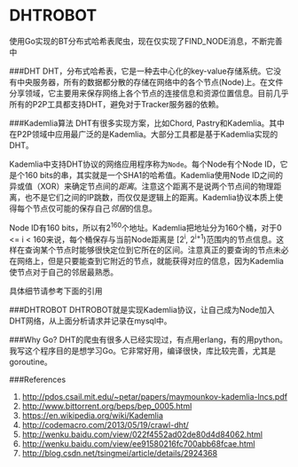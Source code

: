 DHTROBOT
=======
使用Go实现的BT分布式哈希表爬虫，现在仅实现了FIND_NODE消息，不断完善中

###DHT
DHT，分布式哈希表，它是一种去中心化的key-value存储系统。它没有中央服务器，所有的数据都分散的存储在网络中的各个节点(Node)上。在文件分享领域，它主要用来保存网络上各个节点的连接信息和资源位置信息。目前几乎所有的P2P工具都支持DHT，避免对于Tracker服务器的依赖。

###Kademlia算法
DHT有很多实现方案，比如Chord, Pastry和Kademlia。其中在P2P领域中应用最广泛的是Kademlia。大部分工具都是基于Kademlia实现的DHT。

Kademlia中支持DHT协议的网络应用程序称为`Node`。每个Node有个Node ID，它是个160 bits的串，其实就是一个SHA1的哈希值。Kademlia使用Node ID之间的异或值（XOR）来确定节点间的*距离*。注意这个距离不是说两个节点间的物理距离，也不是它们之间的IP跳数，而仅仅是逻辑上的距离。Kademlia协议本质上使得每个节点仅可能的保存自己*邻居*的信息。

Node ID有160 bits，所以有2<sup>160</sup>个地址。Kademlia把地址分为160个桶，对于0 <= i < 160来说，每个桶保存与当前Node距离是 [2<sup>i</sup>, 2<sup>i+1</sup>)范围内的节点信息。这样在查询某个节点时能够很快定位到它所在的区间。注意真正的要查询的节点未必在网络上，但是只要能查到它附近的节点，就能获得对应的信息，因为Kademlia使节点对于自己的邻居最熟悉。

具体细节请参考下面的引用

###DHTROBOT
DHTROBOT就是实现Kademlia协议，让自己成为Node加入DHT网络，从上面分析请求并记录在mysql中。

###Why Go?
DHT的爬虫有很多人已经实现过，有点用erlang，有的用python。我写这个程序目的是想学习Go。它非常好用，编译很快，库比较完善，尤其是goroutine。

###References
1. <http://pdos.csail.mit.edu/~petar/papers/maymounkov-kademlia-lncs.pdf> 
2. <http://www.bittorrent.org/beps/bep_0005.html>
3. <https://en.wikipedia.org/wiki/Kademlia>
4. <http://codemacro.com/2013/05/19/crawl-dht/>
5. <http://wenku.baidu.com/view/022f4552ad02de80d4d84062.html>
6. <http://wenku.baidu.com/view/ee91580216fc700abb68fcae.html>
7. <http://blog.csdn.net/tsingmei/article/details/2924368>